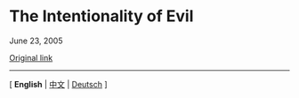 The Intentionality of Evil
==========================

June 23, 2005

[Original link](http://www.aaronsw.com/weblog/intentionalevil)

* * * * *

[ **English** | [中文](http://aaronsw.com/weblog/intentionalevil.zh) |
[Deutsch](http://aaronsw.com/weblog/intentionalevil.de) ]

<!--
As children we’re fed a steady diet of comic books (and now, movies
based off of them) in which brave heros save the planet from evil
people. It’s become practically conventional wisdom that such stories
wrongly make the line between good and evil too clear — the world is
more nuanced than that, we’re told — but this isn’t actually the problem
with these stories. The problem is that the villains *know* they’re
evil.
-->

<!--
And people really grow up thinking things work this way: evil people
intentionally do evil things. But this just doesn’t happen. Nobody
thinks they’re doing evil — maybe because it’s just impossible to be
intentionally evil, maybe because it’s easier and more effective to
convince yourself you’re good — but every major villain had some
justification to explain why what they were doing was good. *Everybody*
thinks they’re good.
-->

<!--
And if that’s the case, then intentionality doesn’t really matter. It’s
no defense to say (to take a recently famous example) that New York
bankers were just doing their jobs, convinced that they were helping the
poor or something, because everybody thinks they’re just doing their
jobs; Eichmann thought he was just doing his job.
-->

<!--
Eichmann, of course, is the right example because it was Hannah Arendt’s
book *Eichmann in Jerusalem: A Report on the Banality of Evil* that is
famously cited for this thesis. Eichmann, like almost all terrorists and
killers, was by our standards a perfectly normal and healthy guy doing
what he thought were perfectly reasonable things.
-->

<!--
And if that normal guy could do it, so could we. And while we could
argue who’s worse — them or us — it’s a pointless game since its *our*
actions that we’re responsible for. And looking around, there’s no
shortage of monstrous crimes that we’ve committed.
-->

<!--
So the next time you mention one to someone and they reply “yes, but we
did with a good intent” explain to them that’s no defense; the only
people who don’t are characters in comic books.
-->
